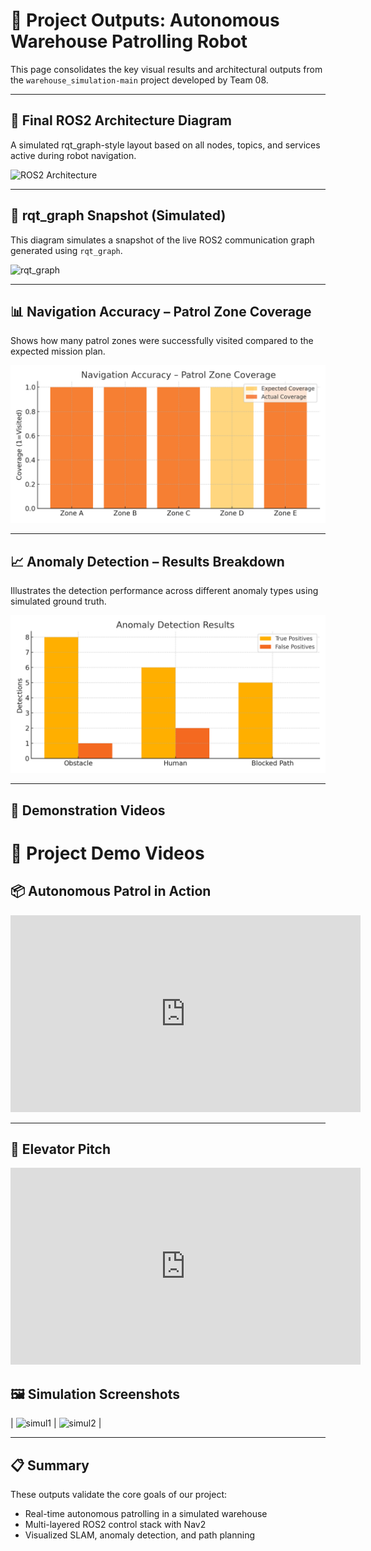 # 🧪 Project Outputs: Autonomous Warehouse Patrolling Robot

This page consolidates the key visual results and architectural outputs from the `warehouse_simulation-main` project developed by Team 08.

---

## 🧭 Final ROS2 Architecture Diagram

A simulated rqt_graph-style layout based on all nodes, topics, and services active during robot navigation.

![ROS2 Architecture](assets/final_ros2_architecture_simulated_16x9.png)

---

## 🧠 rqt_graph Snapshot (Simulated)

This diagram simulates a snapshot of the live ROS2 communication graph generated using `rqt_graph`.

![rqt_graph](assets/final_ros2_graph.png)

---

## 📊 Navigation Accuracy – Patrol Zone Coverage

Shows how many patrol zones were successfully visited compared to the expected mission plan.

![Navigation Accuracy](assets/navigation_accuracy_graph.png)

---

## 📈 Anomaly Detection – Results Breakdown

Illustrates the detection performance across different anomaly types using simulated ground truth.

![Anomaly Detection](assets/anomaly_detection_graph.png)

---

## 🎥 Demonstration Videos

# 🎥 Project Demo Videos

## 📦 Autonomous Patrol in Action

<iframe width="560" height="315"
  src="https://www.youtube.com/embed/e1mFo_xL-tc"
  title="Warehouse Robot Demo"
  frameborder="0"
  allow="accelerometer; autoplay; clipboard-write; encrypted-media; gyroscope; picture-in-picture"
  allowfullscreen>
</iframe>

---

## 🎤 Elevator Pitch

<iframe width="560" height="315"
  src="https://www.youtube.com/embed/srB0Ry8rDLg"
  title="Elevator Pitch"
  frameborder="0"
  allow="accelerometer; autoplay; clipboard-write; encrypted-media; gyroscope; picture-in-picture"
  allowfullscreen>
</iframe>

## 🖼️ Simulation Screenshots

| ![simul1](Simul1.png) | ![simul2](Simul2.png) |

---

## 📋 Summary

These outputs validate the core goals of our project:
- Real-time autonomous patrolling in a simulated warehouse
- Multi-layered ROS2 control stack with Nav2
- Visualized SLAM, anomaly detection, and path planning
